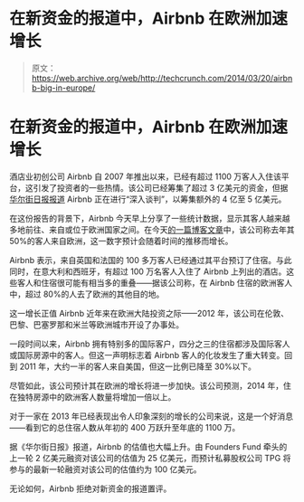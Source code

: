 # 在新资金的报道中，Airbnb 在欧洲加速增长

> 原文：<https://web.archive.org/web/http://techcrunch.com/2014/03/20/airbnb-big-in-europe/>

# 在新资金的报道中，Airbnb 在欧洲加速增长

酒店业初创公司 Airbnb 自 2007 年推出以来，已经有超过 1100 万客人入住该平台，这引发了投资者的一些热情。该公司已经筹集了超过 3 亿美元的资金，但据[华尔街日报报道](https://web.archive.org/web/20230327132842/http://online.wsj.com/news/article_email/SB10001424052702303802104579451022670668410-lMyQjAxMTA0MDEwOTExNDkyWj) Airbnb 正在进行“深入谈判”，以筹集额外的 4 亿至 5 亿美元。

在这份报告的背景下，Airbnb 今天早上分享了一些统计数据，显示其客人越来越多地前往、来自或位于欧洲国家之间。在今天[的一篇博客文章](https://web.archive.org/web/20230327132842/http://blog.airbnb.com/four-million-thanks)中，该公司称去年其 50%的客人来自欧洲，这一数字预计会随着时间的推移而增长。

Airbnb 表示，来自英国和法国的 100 多万客人已经通过其平台预订了住宿。与此同时，在意大利和西班牙，有超过 100 万名客人入住了 Airbnb 上列出的酒店。这些客人和住宿很可能有相当多的重叠——据该公司称，在 Airbnb 住宿的欧洲客人中，超过 80%的人去了欧洲的其他目的地。

这一增长正值 Airbnb 近年来在欧洲大陆投资之际——2012 年，该公司在伦敦、巴黎、巴塞罗那和米兰等欧洲城市开设了办事处。

一段时间以来，Airbnb 拥有特别多的国际客户，四分之三的住宿都涉及国际客人或国际房源中的客人。但这一声明标志着 Airbnb 客人的化妆发生了重大转变。回到 2011 年，大约一半的客人来自美国，但这一比例已降至 30%以下。

尽管如此，该公司预计其在欧洲的增长将进一步加快。该公司预测，2014 年，住在独特房源中的欧洲客人数量将增加一倍以上。

对于一家在 2013 年已经表现出令人印象深刻的增长的公司来说，这是一个好消息——看到它的总住宿人数从年初的 400 万跃升至年底的 1100 万。

据《华尔街日报》报道，Airbnb 的估值也大幅上升。由 Founders Fund 牵头的上一轮 2 亿美元融资对该公司的估值为 25 亿美元，而预计私募股权公司 TPG 将参与的最新一轮融资对该公司的估值约为 100 亿美元。

无论如何，Airbnb 拒绝对新资金的报道置评。